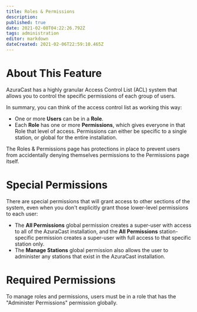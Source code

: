 ```yaml
---
title: Roles & Permissions
description: 
published: true
date: 2021-02-08T04:22:26.792Z
tags: administration
editor: markdown
dateCreated: 2021-02-06T22:59:10.465Z
---
```


# About This Feature

AzuraCast has a highly granular Access Control List (ACL) system that allows you to control the specific permissions of each group of users.

In summary, you can think of the access control list as working this way:

- One or more **Users** can be in a **Role**. 
- Each **Role** has one or more **Permissions**, which gives everyone in that Role that level of access. Permissions can either be specific to a single station, or global for the entire installation.

The Roles & Permissions page has protections in place to prevent users from accidentally denying themselves permissions to the Permissions page itself.

# Special Permissions

There are special permissions that will grant access to other sections of the system, even when you don't explicitly grant those lower-level permissions to each user:

- The **All Permissions** global permission creates a super-user with access to all of the AzuraCast installation, and the **All Permissions** station-specific permission creates a super-user with full access to that specific station only.
- The **Manage Stations** global permission also allows the user to administer any stations that exist in the AzuraCast installation.

# Required Permissions

To manage roles and permissions, users must be in a role that has the "Administer Permissions" permission globally.